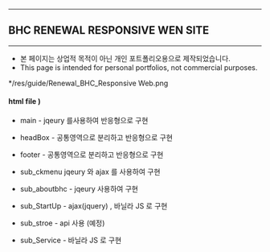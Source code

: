 

------------------------------------------
## BHC RENEWAL RESPONSIVE WEN SITE
------------------------------------------

- 본 페이지는 상업적 목적이 아닌 개인 포트폴리오용으로 제작되었습니다.
- This page is intended for personal portfolios, not commercial purposes.


*/res/guide/Renewal_BHC_Responsive Web.png


#### html file )

+ main - jqeury 를사용하여 반응형으로 구현
+ headBox - 공통영역으로 분리하고 반응형으로 구현
+ footer - 공통영역으로 분리하고 반응형으로 구현

+ sub_ckmenu jqeury 와 ajax 를 사용하여 구현

+ sub_aboutbhc - jqeury 사용하여 구현

+ sub_StartUp - ajax(jquery) , 바닐라 JS 로 구현

+ sub_stroe - api 사용 (예정)

+ sub_Service - 바닐라 JS 로 구현